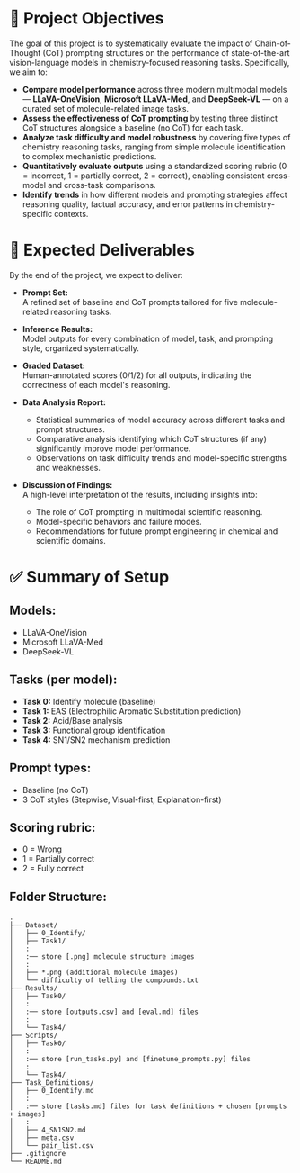 # 📄 Project Objectives

The goal of this project is to systematically evaluate the impact of Chain-of-Thought (CoT) prompting structures on the performance of state-of-the-art vision-language models in chemistry-focused reasoning tasks. Specifically, we aim to:

- **Compare model performance** across three modern multimodal models — **LLaVA-OneVision**, **Microsoft LLaVA-Med**, and **DeepSeek-VL** — on a curated set of molecule-related image tasks.
- **Assess the effectiveness of CoT prompting** by testing three distinct CoT structures alongside a baseline (no CoT) for each task.
- **Analyze task difficulty and model robustness** by covering five types of chemistry reasoning tasks, ranging from simple molecule identification to complex mechanistic predictions.
- **Quantitatively evaluate outputs** using a standardized scoring rubric (0 = incorrect, 1 = partially correct, 2 = correct), enabling consistent cross-model and cross-task comparisons.
- **Identify trends** in how different models and prompting strategies affect reasoning quality, factual accuracy, and error patterns in chemistry-specific contexts.

# 📄 Expected Deliverables

By the end of the project, we expect to deliver:

- **Prompt Set:**  
  A refined set of baseline and CoT prompts tailored for five molecule-related reasoning tasks.

- **Inference Results:**  
  Model outputs for every combination of model, task, and prompting style, organized systematically.

- **Graded Dataset:**  
  Human-annotated scores (0/1/2) for all outputs, indicating the correctness of each model's reasoning.

- **Data Analysis Report:**  
  - Statistical summaries of model accuracy across different tasks and prompt structures.
  - Comparative analysis identifying which CoT structures (if any) significantly improve model performance.
  - Observations on task difficulty trends and model-specific strengths and weaknesses.

- **Discussion of Findings:**  
  A high-level interpretation of the results, including insights into:
  - The role of CoT prompting in multimodal scientific reasoning.
  - Model-specific behaviors and failure modes.
  - Recommendations for future prompt engineering in chemical and scientific domains.

# ✅ Summary of Setup

## Models:
- LLaVA-OneVision
- Microsoft LLaVA-Med
- DeepSeek-VL

## Tasks (per model):
- **Task 0:** Identify molecule (baseline)
- **Task 1:** EAS (Electrophilic Aromatic Substitution prediction)
- **Task 2:** Acid/Base analysis
- **Task 3:** Functional group identification
- **Task 4:** SN1/SN2 mechanism prediction

## Prompt types:
- Baseline (no CoT)
- 3 CoT styles (Stepwise, Visual-first, Explanation-first)

## Scoring rubric:
- 0 = Wrong
- 1 = Partially correct
- 2 = Fully correct

## Folder Structure:

```
.
├── Dataset/
│   ├── 0_Identify/
│   ├── Task1/
│   :
│   :── store [.png] molecule structure images
│   :
│   ├── *.png (additional molecule images)
│   └── difficulty of telling the compounds.txt
├── Results/
│   ├── Task0/
│   :
│   :── store [outputs.csv] and [eval.md] files
│   :
│   └── Task4/
├── Scripts/
│   ├── Task0/
│   :
│   :── store [run_tasks.py] and [finetune_prompts.py] files
│   :
│   └── Task4/
├── Task_Definitions/
│   ├── 0_Identify.md
│   :
│   :── store [tasks.md] files for task definitions + chosen [prompts + images]
│   :
│   ├── 4_SN1SN2.md
│   ├── meta.csv
│   └── pair_list.csv
├── .gitignore
└── README.md
```